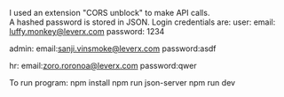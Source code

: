 I used an extension "CORS unblock" to make API calls.  
A hashed password is stored in JSON.
Login credentials are:
user:
email: luffy.monkey@leverx.com
password: 1234

admin:
email:sanji.vinsmoke@leverx.com
password:asdf

hr:
email:zoro.roronoa@leverx.com
password:qwer

To run program:
npm install
npm run json-server
npm run dev

